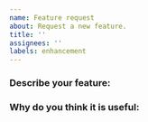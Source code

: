 ```yaml
---
name: Feature request
about: Request a new feature.
title: ''
assignees: ''
labels: enhancement
---
```


<!--
Please fill out as much of this form as you can (leaving out stuff that is not applicable is ok).
-->

### Describe your feature:

### Why do you think it is useful:
